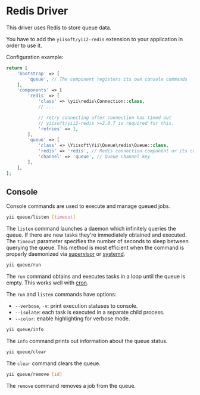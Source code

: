 Redis Driver
============

This driver uses Redis to store queue data.

You have to add the `yiisoft/yii2-redis` extension to your application in order to use it.

Configuration example:

```php
return [
    'bootstrap' => [
        'queue', // The component registers its own console commands
    ],
    'components' => [
        'redis' => [
            'class' => \yii\redis\Connection::class,
            // ...

            // retry connecting after connection has timed out
            // yiisoft/yii2-redis >=2.0.7 is required for this.
            'retries' => 1,
        ],
        'queue' => [
            'class' => \Yiisoft\Yii\Queue\redis\Queue::class,
            'redis' => 'redis', // Redis connection component or its config
            'channel' => 'queue', // Queue channel key
        ],
    ],
];
```

Console
-------

Console commands are used to execute and manage queued jobs.

```sh
yii queue/listen [timeout]
```

The `listen` command launches a daemon which infinitely queries the queue. If there are new tasks
they're immediately obtained and executed. The `timeout` parameter specifies the number of seconds to sleep between
querying the queue. This method is most efficient when the command is properly daemonized via
[supervisor](worker.md#supervisor) or [systemd](worker.md#systemd).

```sh
yii queue/run
```

The `run` command obtains and executes tasks in a loop until the queue is empty. This works well with
[cron](worker.md#cron).

The `run` and `listen` commands have options:

- `--verbose`, `-v`: print execution statuses to console.
- `--isolate`: each task is executed in a separate child process.
- `--color`: enable highlighting for verbose mode.

```sh
yii queue/info
```

The `info` command prints out information about the queue status.

```sh
yii queue/clear
```

The `clear` command clears the queue.

```sh
yii queue/remove [id]
```

The `remove` command removes a job from the queue.
